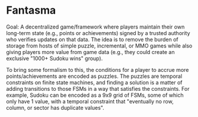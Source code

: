 # Fantasma

Goal: A decentralized game/framework where players maintain their own long-term state (e.g., points or achievements) signed by a trusted authority who verifies updates on that data.
The idea is to remove the burden of storage from hosts of simple puzzle, incremental, or MMO games while also giving players more value from game data (e.g., they could create an exclusive "1000+ Sudoku wins" group).

To bring some formalism to this, the conditions for a player to accrue more points/achievements are encoded as puzzles.
The puzzles are temporal constraints on finite state machines, and finding a solution is a matter of adding transitions to those FSMs in a way that satisfies the constraints.
For example, Sudoku can be encoded as a 9x9 grid of FSMs, some of which only have 1 value, with a temporal constraint that "eventually no row, column, or sector has duplicate values".
